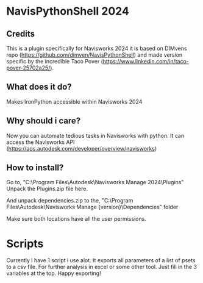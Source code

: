 # NavisPythonShell 2024

## Credits
This is a plugin specifically for Navisworks 2024
it is based on DIMvens repo (https://github.com/dimven/NavisPythonShell) and made version specific by the incredible Taco Pover (https://www.linkedin.com/in/taco-pover-25702a25/).

## What does it do?
Makes IronPython accessible within Navisworks 2024

## Why should i care?
Now you can automate tedious tasks in Navisworks with python. It can access the Navisworks API (https://aps.autodesk.com/developer/overview/navisworks)

## How to install?
Go to, "C:\Program Files\Autodesk\Navisworks Manage 2024\Plugins"
Unpack the Plugins.zip file here.

And unpack dependencies.zip to the, "C:\Program Files\Autodesk\Navisworks Manage {version}\Dependencies" folder

Make sure both locations have all the user permissions.

# Scripts
Currently i have 1 script i use alot.
It exports all parameters of a list of psets to a csv file. For further analysis in excel or some other tool.
Just fill in the 3 variables at the top.
Happy exporting!
